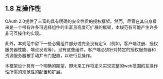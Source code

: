 ## 1.8 互操作性

OAuth 2.0提供了丰富的具有明确的安全性质的授权框架。然而，尽管在其自身看来是一个带有许多可选择组件的丰富且高度可扩展的框架，本规范有可能产生许多非可互操作的实现。

此外，本规范中留下一些必需组件部分或完全没有定义（例如，客户端注册、授权服务器性能、端点发现等）。没有这些组件，客户端必须针对特定的授权服务器和资源服务器被手动并专门配置，以进行互操作。

本框架设计具有一个明确的期望，即未来工作将定义实现完整的web范围的互操作性所需的规范性的配置和扩展。

